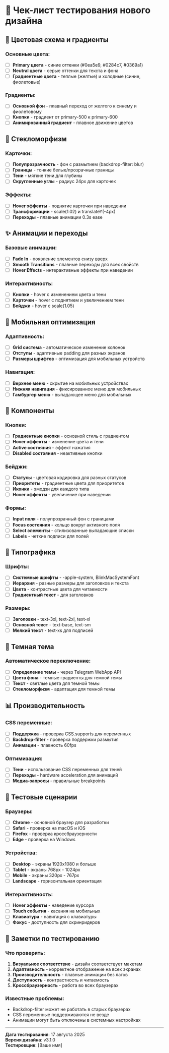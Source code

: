 # 🧪 Чек-лист тестирования нового дизайна

## 🎨 **Цветовая схема и градиенты**

### **Основные цвета:**
- [ ] **Primary цвета** - синие оттенки (#0ea5e9, #0284c7, #0369a1)
- [ ] **Neutral цвета** - серые оттенки для текста и фона
- [ ] **Градиентные цвета** - теплые (желтые) и холодные (синие, фиолетовые)

### **Градиенты:**
- [ ] **Основной фон** - плавный переход от желтого к синему и фиолетовому
- [ ] **Кнопки** - градиент от primary-500 к primary-600
- [ ] **Анимированный градиент** - плавное движение цветов

## 🔮 **Стекломорфизм**

### **Карточки:**
- [ ] **Полупрозрачность** - фон с размытием (backdrop-filter: blur)
- [ ] **Границы** - тонкие белые/прозрачные границы
- [ ] **Тени** - мягкие тени для глубины
- [ ] **Скругленные углы** - радиус 24px для карточек

### **Эффекты:**
- [ ] **Hover эффекты** - поднятие карточки при наведении
- [ ] **Трансформации** - scale(1.02) и translateY(-4px)
- [ ] **Переходы** - плавные анимации 0.3s ease

## ✨ **Анимации и переходы**

### **Базовые анимации:**
- [ ] **Fade In** - появление элементов снизу вверх
- [ ] **Smooth Transitions** - плавные переходы для всех свойств
- [ ] **Hover Effects** - интерактивные эффекты при наведении

### **Интерактивность:**
- [ ] **Кнопки** - hover с изменением цвета и тени
- [ ] **Карточки** - hover с поднятием и увеличением тени
- [ ] **Бейджи** - hover с scale(1.05)

## 📱 **Мобильная оптимизация**

### **Адаптивность:**
- [ ] **Grid система** - автоматическое изменение колонок
- [ ] **Отступы** - адаптивные padding для разных экранов
- [ ] **Размеры шрифтов** - оптимизация для мобильных устройств

### **Навигация:**
- [ ] **Верхнее меню** - скрытие на мобильных устройствах
- [ ] **Нижняя навигация** - фиксированное меню для мобильных
- [ ] **Гамбургер меню** - выпадающее меню для мобильных

## 🔘 **Компоненты**

### **Кнопки:**
- [ ] **Градиентные кнопки** - основной стиль с градиентом
- [ ] **Hover эффекты** - изменение цвета и тени
- [ ] **Active состояния** - эффект нажатия
- [ ] **Disabled состояния** - неактивные кнопки

### **Бейджи:**
- [ ] **Статусы** - цветовая кодировка для разных статусов
- [ ] **Приоритеты** - градиентные цвета для приоритетов
- [ ] **Иконки** - эмодзи для каждого типа
- [ ] **Hover эффекты** - увеличение при наведении

### **Формы:**
- [ ] **Input поля** - полупрозрачный фон с границами
- [ ] **Focus состояния** - кольцо вокруг активного поля
- [ ] **Select элементы** - стилизованные выпадающие списки
- [ ] **Labels** - четкие подписи для полей

## 🎯 **Типографика**

### **Шрифты:**
- [ ] **Системные шрифты** - -apple-system, BlinkMacSystemFont
- [ ] **Иерархия** - разные размеры для заголовков и текста
- [ ] **Цвета** - контрастные цвета для читаемости
- [ ] **Градиентный текст** - для заголовков

### **Размеры:**
- [ ] **Заголовки** - text-3xl, text-2xl, text-xl
- [ ] **Основной текст** - text-base, text-sm
- [ ] **Мелкий текст** - text-xs для подписей

## 🌈 **Темная тема**

### **Автоматическое переключение:**
- [ ] **Определение темы** - через Telegram WebApp API
- [ ] **Цвета фона** - темные градиенты для темной темы
- [ ] **Текст** - светлые цвета для темной темы
- [ ] **Стекломорфизм** - адаптация для темной темы

## 📊 **Производительность**

### **CSS переменные:**
- [ ] **Поддержка** - проверка CSS.supports для переменных
- [ ] **Backdrop-filter** - проверка поддержки размытия
- [ ] **Анимации** - плавность 60fps

### **Оптимизация:**
- [ ] **Тени** - использование CSS переменных для теней
- [ ] **Переходы** - hardware acceleration для анимаций
- [ ] **Медиа-запросы** - правильные breakpoints

## 🧪 **Тестовые сценарии**

### **Браузеры:**
- [ ] **Chrome** - основной браузер для разработки
- [ ] **Safari** - проверка на macOS и iOS
- [ ] **Firefox** - проверка кроссбраузерности
- [ ] **Edge** - проверка на Windows

### **Устройства:**
- [ ] **Desktop** - экраны 1920x1080 и больше
- [ ] **Tablet** - экраны 768px - 1024px
- [ ] **Mobile** - экраны 320px - 767px
- [ ] **Landscape** - горизонтальная ориентация

### **Интерактивность:**
- [ ] **Hover эффекты** - наведение курсора
- [ ] **Touch события** - касания на мобильных
- [ ] **Клавиатура** - навигация с клавиатуры
- [ ] **Фокус** - доступность для скринридеров

## 📝 **Заметки по тестированию**

### **Что проверять:**
1. **Визуальное соответствие** - дизайн соответствует макетам
2. **Адаптивность** - корректное отображение на всех экранах
3. **Производительность** - плавные анимации без лагов
4. **Доступность** - контрастность и читаемость
5. **Кроссбраузерность** - работа во всех браузерах

### **Известные проблемы:**
- Backdrop-filter может не работать в старых браузерах
- CSS переменные поддерживаются не везде
- Анимации могут быть отключены в системных настройках

---

**Дата тестирования**: 17 августа 2025  
**Версия дизайна**: v3.1.0  
**Тестировщик**: [Ваше имя]
